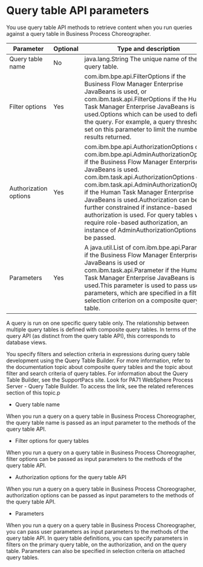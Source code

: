 <!-- image -->

# Query table API parameters

You use query table API methods to retrieve content when
you run queries against a query table in Business Process Choreographer.

| Parameter             | Optional   | Type and description                                                                                                                                                                                                                                                                                                                                                                                                                                                                        |
|-----------------------|------------|---------------------------------------------------------------------------------------------------------------------------------------------------------------------------------------------------------------------------------------------------------------------------------------------------------------------------------------------------------------------------------------------------------------------------------------------------------------------------------------------|
| Query table name      | No         | java.lang.String The unique name of the query table.                                                                                                                                                                                                                                                                                                                                                                                                                                        |
| Filter options        | Yes        | com.ibm.bpe.api.FilterOptions if the Business Flow Manager Enterprise JavaBeans is used, or com.ibm.task.api.FilterOptions if the Human Task Manager Enterprise JavaBeans is used.Options which can be used to define the query. For example, a query threshold is set on this parameter to limit the number of results returned.                                                                                                                                                           |
| Authorization options | Yes        | com.ibm.bpe.api.AuthorizationOptions or com.ibm.bpe.api.AdminAuthorizationOptions if the Business Flow Manager Enterprise JavaBeans is used. com.ibm.task.api.AuthorizationOptions or com.ibm.task.api.AdminAuthorizationOptions if the Human Task Manager Enterprise JavaBeans is used.Authorization can be further constrained if instance-based authorization is used. For query tables which require role-based authorization, an instance of AdminAuthorizationOptions must be passed. |
| Parameters            | Yes        | A java.util.List of com.ibm.bpe.api.Parameter if the Business Flow Manager Enterprise JavaBeans is used or com.ibm.task.api.Parameter if the Human Task Manager Enterprise JavaBeans is used.This parameter is used to pass user parameters, which are specified in a filter or selection criterion on a composite query table.                                                                                                                                                             |

A query is run on one specific query table only. The relationship between multiple query tables
is defined with composite query tables. In terms of the query API (as distinct from the query table
API), this corresponds to database views.

You specify filters and selection criteria in expressions during query table development using
the Query Table Builder. For more information, refer to the documentation topic about composite
query tables and the topic about filter and search criteria of query tables. For information about
the Query Table Builder, see the SupportPacs site. Look for PA71 WebSphere Process Server - Query
Table Builder. To access the link, see the related references section of this topic.p

- Query table name

When you run a query on a query table in Business Process Choreographer, the query table name is passed as an input parameter to the methods of the query table API.
- Filter options for query tables

When you run a query on a query table in Business Process Choreographer, filter options can be passed as input parameters to the methods of the query table API.
- Authorization options for the query table API

When you run a query on a query table in Business Process Choreographer, authorization options can be passed as input parameters to the methods of the query table API.
- Parameters

When you run a query on a query table in Business Process Choreographer, you can pass user parameters as input parameters to the methods of the query table API. In query table definitions, you can specify parameters in filters on the primary query table, on the authorization, and on the query table. Parameters can also be specified in selection criteria on attached query tables.